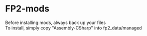 # FP2-mods
Before installing mods, always back up your files <br>
To install, simply copy "Assembly-CSharp" into fp2_data/managed
